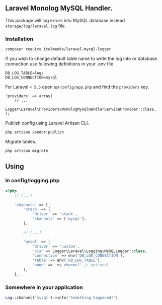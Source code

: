 ## Laravel Monolog MySQL Handler.

This package will log errors into MySQL database instead `storage/log/laravel.log` file.

### Installation

~~~
composer require itelmenko/laravel-mysql-logger
~~~

If you wish to change default table name to write the log into or database connection use following definitions in your .env file

~~~
DB_LOG_TABLE=logs
DB_LOG_CONNECTION=mysql
~~~

For Laravel `< 5.5` open up `config/app.php` and find the `providers` key.

~~~
'providers' => array(
    // ...
    Logger\Laravel\Providers\MonologMysqlHandlerServiceProvider::class,
);
~~~

Publish config using Laravel Artisan CLI.

~~~
php artisan vendor:publish
~~~

Migrate tables.

~~~
php artisan migrate
~~~

## Using

### In config/logging.php
```php
<?php
    // [...]

    'channels' => [
        'stack' => [
            'driver' => 'stack',
            'channels' => ['mysql'],
        ],

        // [...]

        'mysql' => [
            'driver' => 'custom',
            'via' => Logger\Laravel\Logging\MySQLLogger::class,
            'connection' => env('DB_LOG_CONNECTION'),
            'table' => env('DB_LOG_TABLE'),
            'name' => 'my.channel' // optional
        ],
    ],
```

### Somewhere in your application

```php
Log::channel('mysql')->info('Something happened!');
```
